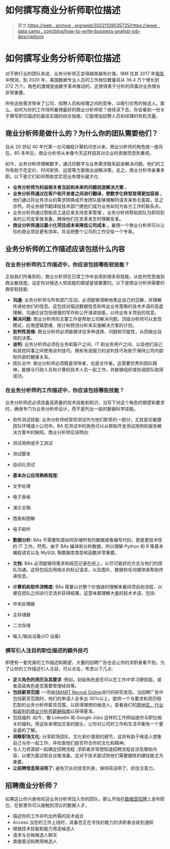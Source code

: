 # 如何撰写商业分析师职位描述

> 原文:[https://web . archive . org/web/20221129035725/https://www . data camp . com/blog/how-to-write-business-analyst-job-descriptions](https://web.archive.org/web/20221129035725/https://www.datacamp.com/blog/how-to-write-business-analyst-job-descriptions)

# **如何撰写业务分析师职位描述**

对于跨行业的团队来说，业务分析师正变得越来越有价值。IBM 在其 2017 年[报告](https://web.archive.org/web/20220818201918/https://www.bhef.com/sites/default/files/bhef_2017_quant_crunch.pdf)中预测，到 2020 年，美国数据专业人员的工作岗位数量将从 36.4 万个增长到 272 万个。角色的激增是由数字革命推动的，这使得善于分析的同事对业务增长非常重要。

所有这些需求带来了公司、招聘人员和经理之间的竞争，以吸引优秀的候选人。那么，如何为你的工作场所雇佣最好的商业分析师呢？继续读下去，你会看到一份关于撰写职位描述的最佳实践的综合指南，它能增加招聘人员和经理的有机流量。

## 商业分析师是做什么的？为什么你的团队需要他们？

自从 20 世纪 40 年代第一台可编程计算机问世以来，商业分析师的角色就一直存在。80 多年后，商业分析师从未像今天这样因其对企业的贡献而受到重视。

如今，业务分析师理解数字，通过将数字与业务需求联系起来解决问题。他们的工作有助于在定价、时间安排、运营等方面做出战略决策。总之，商业分析师身兼多职。以下是它们如何帮助您实现业务增长最大化:

*   **业务分析师为利益相关者当前和未来的问题创造解决方案** 。
*   **业务分析师通过在客户和开发者之间进行翻译，使数字化转型变得更加容易** 。他们通过将业务涉众的需求转换成开发团队能够理解的语言来弥合差距，反之亦然。将业务细节翻译给技术部门使他们成为业务如何为各方工作的联系点。
*   业务分析师通过帮助员工适应来支持变革管理 。业务分析师帮助团队为即将到来的公司变革做准备，确保他们在变革发生时理解变革。
*   **商业分析师通过最小化项目成本来降低公司成本** 。雇佣一个商业分析师可以让你的商业项目更有效率，并且把整个公司的工作交给一个专家。

## **业务分析师的工作描述应该包括什么内容**

### 在业务分析师的工作描述中，你应该包括哪些软技能？

正如我们所看到的，商业分析师在日常工作中会用到很多软技能，从批判性思维到商业敏锐度。设定你对候选人软技能的期望是很重要的。以下是商业分析师需要的典型软技能:

*   **沟通:** 业务分析师与所有部门互动，必须能够清晰地表达自己的见解，并理解传递给他们的信息。这包括对描述数据信息和传达业务策略的技术术语的高度理解。沟通应该包括很强的写作和公开演讲技能，以传达有关项目的信息。
*   **解决问题:** 商业分析师的主要工作是帮助公司解决问题。顶级分析师可以发现模式，应用逻辑思维、统计和预测分析来实施解决方案的计划。
*   **批判性思维:** 商业分析师必须能够评估多种选择、问题和可能性，从而做出自信的决策。
*   **谈判:** 业务分析师必须在业务和客户之间、IT 和业务用户之间、以及他们自己和其他同事之间使用谈判技巧。拥有有说服力的谈判技巧有助于保持公司内部和外部的健康关系。
*   团队合作: 商业分析师必须既是领导者，也是合作者。这需要优秀的团队精神，能够与行政人员和计算机技术人员一起工作，并能够组织或协调团队取得成功。

### 在业务分析师的工作描述中，你应该包括哪些技能？

业务分析师还必须具备高质量的技术技能和知识。当写下对这个角色的期望和要求时，确保专门为业务分析师设计，而不是列出一般的数据科学技能。

*   软件测试技能: 业务分析师经常将测试作为他们职责的一部分，尤其是在敏捷团队环境或小公司中。BA 在测试中的角色可以从帮助开发测试用例到报告解决方案中的缺陷。商业分析师应该明白:

*   测试用例或手工测试
*   测试脚本
*   自动化测试

*   **基本办公应用熟练程度:**

*   文字处理
*   电子表格
*   演示文稿
*   图表和图解
*   电子邮件

*   **数据分析:** BAs 不需要知道如何存储所有的数据或者编写代码，那是更技术性的 IT 工作。然而，由于 BAs 编译和分析数据，所以理解 Python 和 R 等基本编程语言以及 MySQL 等数据库类型和函数非常重要。
*   **文档:** BAs 必须能够将需求和规范记录在纸上，以尽可能好的方式与他们的团队沟通。这将包括应用相关的标记语言，以及图片、数据和任何媒体来帮助传递信息。
*   **计算机和软件流畅度:** BAs 需要以对整个价值链的理解来看待项目和流程，以便在团队之间进行交流并获得结果。这意味着理解大量的技术术语，包括:

*   中央处理器
*   主存储器
*   二次存储
*   输入/输出设备(I/O 设备)

### **撰写引人注目的职位描述的额外技巧**

即使有一套完美的工作描述和期望，大量的招聘广告也会让你的求职者看不到。为了让你的工作描述引人注目，可以点击，考虑以下几点:

*   **定义角色的资历及其要求** :例如，初级角色是否可以在工作中学习硬技能，或者高级角色是否需要管理经验等。
*   **包括薪资范围** :一项由[SMART Recruit Online](https://web.archive.org/web/20220818201918/https://www.forbes.com/sites/jeffhyman/2019/07/23/money/?sh=3cb434952103)进行的研究发现，当招聘广告中包括薪资范围时，他们的申请人会多出 30%以上。提供一个与要求和资历相匹配的业务分析师薪资范围，以获得理想的候选人。查看我们的[跨地区、行业和级别的商业分析师薪酬指南](https://web.archive.org/web/20220818201918/https://www.datacamp.com/blog/complete-guide-to-business-analyst-salaries)以获得基准。
*   包括福利 :如今，像 Linkedin 和 Google Jobs 这样的工作网站提供与职位相关的福利。用这些来增加交易的甜头，让你对公司的工作和生活平衡有一个更全面的了解。
*   **洞察职场文化:** 分享职场团队、文化和价值观的细节。这将有助于候选人想象自己与你一起工作，并检查他们是否符合你的文化和精神。
*   与人力资源部一起确定招聘流程 :求职者非常想知道招聘流程会涉及哪些内容，以便为面试和会议做准备。这对于技术面试和他们需要磨练的硬技能尤为重要。
*   **让招聘信息简洁明了:** 避免冗长的信息列表，保持简洁明了，抓住注意力。

## **招聘商业分析师？**

如果这让你兴奋地欢迎业务分析师加入你的团队，那么开始在[数据营招聘](https://web.archive.org/web/20220818201918/https://www.datacamp.com/hire-data-professionals)上发布职位，在那里你可以接触到顶尖的数据人才。

*   描述你的工作并列出所需的技术组合
*   Access 当您的工作上线时，具备您正在寻找的能力的求职者会收到通知
*   根据技术技能和能力筛选候选人
*   请求与合格候选人聊天
*   直接面试和聘用候选人